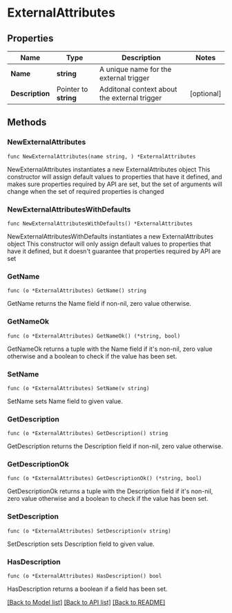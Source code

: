 # ExternalAttributes

## Properties

Name | Type | Description | Notes
------------ | ------------- | ------------- | -------------
**Name** | **string** | A unique name for the external trigger | 
**Description** | Pointer to **string** | Additonal context about the external trigger | [optional] 

## Methods

### NewExternalAttributes

`func NewExternalAttributes(name string, ) *ExternalAttributes`

NewExternalAttributes instantiates a new ExternalAttributes object
This constructor will assign default values to properties that have it defined,
and makes sure properties required by API are set, but the set of arguments
will change when the set of required properties is changed

### NewExternalAttributesWithDefaults

`func NewExternalAttributesWithDefaults() *ExternalAttributes`

NewExternalAttributesWithDefaults instantiates a new ExternalAttributes object
This constructor will only assign default values to properties that have it defined,
but it doesn't guarantee that properties required by API are set

### GetName

`func (o *ExternalAttributes) GetName() string`

GetName returns the Name field if non-nil, zero value otherwise.

### GetNameOk

`func (o *ExternalAttributes) GetNameOk() (*string, bool)`

GetNameOk returns a tuple with the Name field if it's non-nil, zero value otherwise
and a boolean to check if the value has been set.

### SetName

`func (o *ExternalAttributes) SetName(v string)`

SetName sets Name field to given value.


### GetDescription

`func (o *ExternalAttributes) GetDescription() string`

GetDescription returns the Description field if non-nil, zero value otherwise.

### GetDescriptionOk

`func (o *ExternalAttributes) GetDescriptionOk() (*string, bool)`

GetDescriptionOk returns a tuple with the Description field if it's non-nil, zero value otherwise
and a boolean to check if the value has been set.

### SetDescription

`func (o *ExternalAttributes) SetDescription(v string)`

SetDescription sets Description field to given value.

### HasDescription

`func (o *ExternalAttributes) HasDescription() bool`

HasDescription returns a boolean if a field has been set.


[[Back to Model list]](../README.md#documentation-for-models) [[Back to API list]](../README.md#documentation-for-api-endpoints) [[Back to README]](../README.md)


